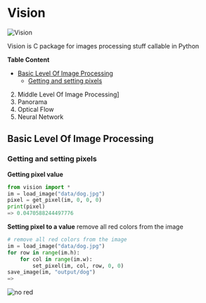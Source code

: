 # Vision

![Vision](https://github.com/DiaaZiada/Vision/blob/master/images/Vision.jpg)

Vision is C package for images processing stuff callable in Python

**Table Content**

 

 * [Basic Level Of Image Processing](#basic-level-of-image-processing)
	 * [Getting and setting pixels](#getting-and-setting-pixels)
 2. Middle Level Of Image Processing]
 3. Panorama
 4. Optical Flow
 5. Neural Network
	
## Basic Level Of Image Processing

### Getting and setting pixels
**Getting pixel value**
```python
from vision import *
im = load_image("data/dog.jpg")
pixel = get_pixel(im, 0, 0, 0)
print(pixel)
=> 0.0470588244497776    
```
**Setting pixel to a value**
remove all red colors from the image
```python
# remove all red colors from the image
im = load_image("data/dog.jpg")
for row in range(im.h):
    for col in range(im.w):
        set_pixel(im, col, row, 0, 0)
save_image(im, "output/dog")
=>
```

![no red](https://github.com/DiaaZiada/Vision/blob/master/output/dog.jpg)




 

